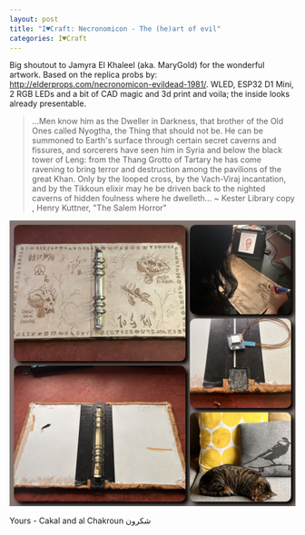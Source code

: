 ```yaml
---
layout: post
title: "I♥Craft: Necronomicon - The (he)art of evil"
categories: I♥Craft
---
```


Big shoutout to Jamyra El Khaleel (aka. MaryGold) for the wonderful artwork. Based on the replica probs by: http://elderprops.com/necronomicon-evildead-1981/. WLED, ESP32 D1 Mini, 2 RGB LEDs and a bit of CAD magic and 3d print and voila; the inside looks already presentable.

>  	...Men know him as the Dweller in Darkness, that brother of the Old Ones called Nyogtha, the  Thing that should not be. He can be summoned to Earth's surface through certain secret caverns  and fissures, and sorcerers have seen him in Syria and below the black tower of Leng: from the   Thang Grotto of Tartary he has come ravening to bring terror and destruction among the pavilions  of the great Khan. Only by the looped cross, by the Vach-Viraj incantation, and by the Tikkoun  elixir may he be driven back to the nighted caverns of hidden foulness where he dwelleth...
~ Kester Library copy , Henry Kuttner, "The Salem Horror" 	

![Voron](/assets/pix/Necronomicon-inlay_01.JPG)


Yours - Cakal and al Chakroun شكرون